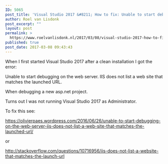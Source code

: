 ```yaml
---
ID: 5065
post_title: 'Visual Studio 2017 &#8211; How to fix: Unable to start debugging on the web server.'
author: Roel van Lisdonk
post_excerpt: ""
layout: post
permalink: >
  https://www.roelvanlisdonk.nl/2017/03/08/visual-studio-2017-how-to-fix-unable-to-start-debugging-on-the-web-server/
published: true
post_date: 2017-03-08 09:43:43
---
```

<p>When I first started Visual Studio 2017 after a clean installation I got the error:</p>  <p>Unable to start debugging on the web server. IIS does not list a web site that matches the launched URL.</p>    <p>When debugging a new asp.net project.</p>    <p>Turns out I was not running Visual Studio 2017 as Administrator.</p>    <p>To fix this see:</p>  <p><a title="https://olivierpaes.wordpress.com/2016/06/26/unable-to-start-debugging-on-the-web-server-iis-does-not-list-a-web-site-that-matches-the-launched-url/" href="https://olivierpaes.wordpress.com/2016/06/26/unable-to-start-debugging-on-the-web-server-iis-does-not-list-a-web-site-that-matches-the-launched-url/">https://olivierpaes.wordpress.com/2016/06/26/unable-to-start-debugging-on-the-web-server-iis-does-not-list-a-web-site-that-matches-the-launched-url/</a></p>  <p>or</p>  <p><a title="http://stackoverflow.com/questions/10716956/iis-does-not-list-a-website-that-matches-the-launch-url" href="http://stackoverflow.com/questions/10716956/iis-does-not-list-a-website-that-matches-the-launch-url">http://stackoverflow.com/questions/10716956/iis-does-not-list-a-website-that-matches-the-launch-url</a></p>